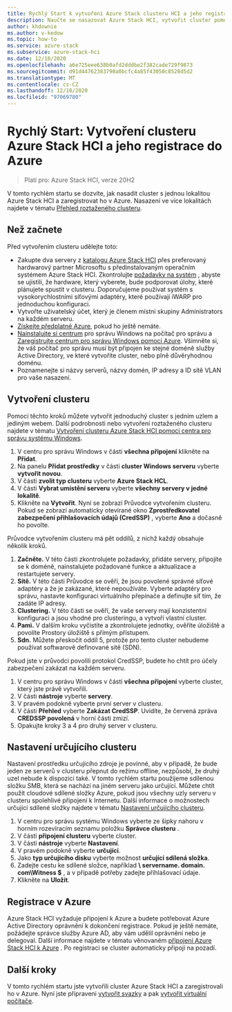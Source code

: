 ```yaml
---
title: Rychlý Start k vytvoření Azure Stack clusteru HCI a jeho registraci v Azure
description: Naučte se nasazovat Azure Stack HCI, vytvořit cluster pomocí centra pro správu Windows a zaregistrovat ho v Azure.
author: khdownie
ms.author: v-kedow
ms.topic: how-to
ms.service: azure-stack
ms.subservice: azure-stack-hci
ms.date: 12/10/2020
ms.openlocfilehash: a6e725eee638b0afd2dddbe2f382cade729f9873
ms.sourcegitcommit: d91d44762383790a0bcfc4a85f43050c8528d5d2
ms.translationtype: MT
ms.contentlocale: cs-CZ
ms.lasthandoff: 12/10/2020
ms.locfileid: "97069780"
---
```

# <a name="quickstart-create-an-azure-stack-hci-cluster-and-register-it-with-azure"></a>Rychlý Start: Vytvoření clusteru Azure Stack HCI a jeho registrace do Azure

> Platí pro: Azure Stack HCI, verze 20H2

V tomto rychlém startu se dozvíte, jak nasadit cluster s jednou lokalitou Azure Stack HCI a zaregistrovat ho v Azure. Nasazení ve více lokalitách najdete v tématu [Přehled roztaženého clusteru](../concepts/stretched-clusters.md).

## <a name="before-you-start"></a>Než začnete

Před vytvořením clusteru udělejte toto:

* Zakupte dva servery z [katalogu Azure Stack HCI](https://azure.microsoft.com/products/azure-stack/hci/catalog/) přes preferovaný hardwarový partner Microsoftu s předinstalovaným operačním systémem Azure Stack HCI. Zkontrolujte [požadavky na systém](../concepts/system-requirements.md) , abyste se ujistili, že hardware, který vyberete, bude podporovat úlohy, které plánujete spustit v clusteru. Doporučujeme používat systém s vysokorychlostními síťovými adaptéry, které používají iWARP pro jednoduchou konfiguraci.
* Vytvořte uživatelský účet, který je členem místní skupiny Administrators na každém serveru.
* [Získejte předplatné Azure](https://azure.microsoft.com/), pokud ho ještě nemáte.
* [Nainstalujte si centrum](/windows-server/manage/windows-admin-center/deploy/install) pro správu Windows na počítač pro správu a [Zaregistrujte centrum pro správu Windows pomocí Azure](../manage/register-windows-admin-center.md). Všimněte si, že váš počítač pro správu musí být připojen ke stejné doméně služby Active Directory, ve které vytvoříte cluster, nebo plně důvěryhodnou doménu.
* Poznamenejte si názvy serverů, názvy domén, IP adresy a ID sítě VLAN pro vaše nasazení.

## <a name="create-the-cluster"></a>Vytvoření clusteru

Pomocí těchto kroků můžete vytvořit jednoduchý cluster s jedním uzlem a jediným webem. Další podrobnosti nebo vytvoření roztaženého clusteru najdete v tématu [Vytvoření clusteru Azure Stack HCI pomocí centra pro správu systému Windows](create-cluster.md).

1. V centru pro správu Windows v části **všechna připojení** klikněte na **Přidat**.
1. Na panelu **Přidat prostředky** v části **cluster Windows serveru** vyberte **vytvořit novou**.
1. V části **zvolit typ clusteru** vyberte **Azure Stack HCL**.
1. V části **Vybrat umístění serveru** vyberte **všechny servery v jedné lokalitě**.
1. Klikněte na **Vytvořit**. Nyní se zobrazí Průvodce vytvořením clusteru. Pokud se zobrazí automaticky otevírané okno **Zprostředkovatel zabezpečení přihlašovacích údajů (CredSSP)** , vyberte **Ano** a dočasně ho povolte. 

Průvodce vytvořením clusteru má pět oddílů, z nichž každý obsahuje několik kroků.

1. **Začněte.** V této části zkontrolujete požadavky, přidáte servery, připojíte se k doméně, nainstalujete požadované funkce a aktualizace a restartujete servery. 
2. **Sítě.** V této části Průvodce se ověří, že jsou povolené správné síťové adaptéry a že je zakázané, které nepoužíváte. Vyberte adaptéry pro správu, nastavte konfiguraci virtuálního přepínače a definujte síť tím, že zadáte IP adresy.
3. **Clustering.** V této části se ověří, že vaše servery mají konzistentní konfiguraci a jsou vhodné pro clusteringu, a vytvoří vlastní cluster.
4. **Pamì.** V dalším kroku vyčistíte a zkontrolujete jednotky, ověříte úložiště a povolíte Prostory úložiště s přímým přístupem.
5. **Sdn.** Můžete přeskočit oddíl 5, protože pro tento cluster nebudeme používat softwarově definované sítě (SDN).

Pokud jste v průvodci povolili protokol CredSSP, budete ho chtít pro účely zabezpečení zakázat na každém serveru.

1. V centru pro správu Windows v části **všechna připojení** vyberte cluster, který jste právě vytvořili.
1. V části **nástroje** vyberte **servery**.
1. V pravém podokně vyberte první server v clusteru.
1. V části **Přehled** vyberte **Zakázat CredSSP**. Uvidíte, že červená zpráva **CREDSSP povolená** v horní části zmizí.
1. Opakujte kroky 3 a 4 pro druhý server v clusteru.

## <a name="set-up-a-cluster-witness"></a>Nastavení určujícího clusteru

Nastavení prostředku určujícího zdroje je povinné, aby v případě, že bude jeden ze serverů v clusteru přepnut do režimu offline, nezpůsobí, že druhý uzel nebude k dispozici také. V tomto rychlém startu použijeme sdílenou složku SMB, která se nachází na jiném serveru jako určující. Můžete chtít použít cloudové sdílené složky Azure, pokud jsou všechny uzly serveru v clusteru spolehlivé připojení k Internetu. Další informace o možnostech určující sdílené složky najdete v tématu [Nastavení určujícího clusteru](witness.md).

1. V centru pro správu systému Windows vyberte ze šipky nahoru v horním rozevíracím seznamu položku **Správce clusteru** .
1. V části **připojení clusteru** vyberte cluster.
1. V části **nástroje** vyberte **Nastavení**.
1. V pravém podokně vyberte **určující**.
1. Jako **typ určujícího disku** vyberte možnost **určující sdílená složka**.
1. Zadejte cestu ke sdílené složce, například **\\ servername. domain. com\Witness $** , a v případě potřeby zadejte přihlašovací údaje.
1. Klikněte na **Uložit**.

## <a name="register-with-azure"></a>Registrace v Azure

Azure Stack HCI vyžaduje připojení k Azure a budete potřebovat Azure Active Directory oprávnění k dokončení registrace. Pokud je ještě nemáte, požádejte správce služby Azure AD, aby vám udělil oprávnění nebo je delegoval. Další informace najdete v tématu věnovaném [připojení Azure Stack HCl k Azure](register-with-azure.md) . Po registraci se cluster automaticky připojí na pozadí.

## <a name="next-steps"></a>Další kroky

V tomto rychlém startu jste vytvořili cluster Azure Stack HCI a zaregistrovali ho v Azure. Nyní jste připraveni [vytvořit svazky](../manage/create-volumes.md) a pak [vytvořit virtuální počítače](../manage/vm.md).